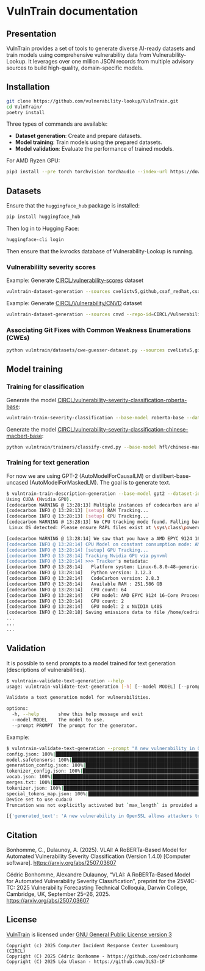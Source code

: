 # VulnTrain documentation

<!-- ```{contents} Table of Contents
:depth: 3
``` -->

## Presentation

VulnTrain provides a set of tools to generate diverse AI-ready datasets and train models using comprehensive vulnerability data from Vulnerability-Lookup.
It leverages over one million JSON records from multiple advisory sources to build high-quality, domain-specific models.


## Installation

```bash
git clone https://github.com/vulnerability-lookup/VulnTrain.git
cd VulnTrain/
poetry install
```

Three types of commands are available:

- **Dataset generation**: Create and prepare datasets.
- **Model training**: Train models using the prepared datasets.
- **Model validation**: Evaluate the performance of trained models.

For AMD Ryzen GPU:

```bash
pip3 install --pre torch torchvision torchaudio --index-url https://download.pytorch.org/whl/nightly/rocm6.4/
```

## Datasets


Ensure that the ``huggingface_hub`` package is installed:

```bash
pip install huggingface_hub
```

Then log in to Hugging Face:

```bash
huggingface-cli login
```

Then ensure that the kvrocks database of Vulnerability-Lookup is running.


### Vulnerabililty severity scores

Example: Generate [CIRCL/vulnerability-scores](https://huggingface.co/datasets/CIRCL/vulnerability-scores) dataset

```bash
vulntrain-dataset-generation --sources cvelistv5,github,csaf_redhat,csaf_cisco,csaf_cisa,pysec --repo-id=CIRCL/vulnerability-scores
```

Example: Generate [CIRCL/Vulnerability/CNVD](https://huggingface.co/datasets/CIRCL/Vulnerability-CNVD) dataset

```bash
vulntrain-dataset-generation --sources cnvd --repo-id=CIRCL/Vulnerability-CNVD
```


### Associating Git Fixes with Common Weakness Enumerations (CWEs)

```bash
python vulntrain/datasets/cwe-guesser-dataset.py --sources cvelistv5,github,pysec,csaf_redhat
```



## Model training

### Training for classification

Generate the model [CIRCL/vulnerability-severity-classification-roberta-base](https://huggingface.co/CIRCL/vulnerability-severity-classification-roberta-base):

```bash
vulntrain-train-severity-classification --base-model roberta-base --dataset-id CIRCL/vulnerability-scores --repo-id CIRCL/vulnerability-severity-classification-roberta-base
```

Generate the model [CIRCL/vulnerability-severity-classification-chinese-macbert-base](https://huggingface.co/CIRCL/vulnerability-severity-classification-chinese-macbert-base):

```bash
python vulntrain/trainers/classify-cnvd.py --base-model hfl/chinese-macbert-base --dataset-id CIRCL/Vulnerability-CNVD --repo-id CIRCL/vulnerability-severity-classification-chinese-macbert-base
```


### Training for text generation

For now we are using GPT-2 (AutoModelForCausalLM) or distilbert-base-uncased (AutoModelForMaskedLM).
The goal is to generate text.

```bash
$ vulntrain-train-description-generation --base-model gpt2 --dataset-id CIRCL/vulnerability --repo-id CIRCL/vulnerability-description-generation-gpt2
Using CUDA (Nvidia GPU).
[codecarbon WARNING @ 13:28:13] Multiple instances of codecarbon are allowed to run at the same time.
[codecarbon INFO @ 13:28:13] [setup] RAM Tracking...
[codecarbon INFO @ 13:28:13] [setup] CPU Tracking...
[codecarbon WARNING @ 13:28:13] No CPU tracking mode found. Falling back on CPU constant mode. 
 Linux OS detected: Please ensure RAPL files exist at \sys\class\powercap\intel-rapl to measure CPU

[codecarbon WARNING @ 13:28:14] We saw that you have a AMD EPYC 9124 16-Core Processor but we don't know it. Please contact us.
[codecarbon INFO @ 13:28:14] CPU Model on constant consumption mode: AMD EPYC 9124 16-Core Processor
[codecarbon INFO @ 13:28:14] [setup] GPU Tracking...
[codecarbon INFO @ 13:28:14] Tracking Nvidia GPU via pynvml
[codecarbon INFO @ 13:28:14] >>> Tracker's metadata:
[codecarbon INFO @ 13:28:14]   Platform system: Linux-6.8.0-48-generic-x86_64-with-glibc2.39
[codecarbon INFO @ 13:28:14]   Python version: 3.12.3
[codecarbon INFO @ 13:28:14]   CodeCarbon version: 2.8.3
[codecarbon INFO @ 13:28:14]   Available RAM : 251.586 GB
[codecarbon INFO @ 13:28:14]   CPU count: 64
[codecarbon INFO @ 13:28:14]   CPU model: AMD EPYC 9124 16-Core Processor
[codecarbon INFO @ 13:28:14]   GPU count: 2
[codecarbon INFO @ 13:28:14]   GPU model: 2 x NVIDIA L40S
[codecarbon INFO @ 13:28:18] Saving emissions data to file /home/cedric/VulnTrain/emissions.csv                                    | 1/2700 [00:07<5:45:36,  7.68s/it]
...
...
...
```



## Validation

It is possible to send prompts to a model trained for text generation (descriptions of vulnerabilities).

```bash
$ vulntrain-validate-text-generation --help
usage: vulntrain-validate-text-generation [-h] [--model MODEL] [--prompt PROMPT]

Validate a text generation model for vulnerabilities.

options:
  -h, --help       show this help message and exit
  --model MODEL    The model to use.
  --prompt PROMPT  The prompt for the generator.
```

Example:

```bash
$ vulntrain-validate-text-generation --prompt "A new vulnerability in OpenSSL allows attackers to" --model CIRCL/vulnerability
config.json: 100%|█████████████████████████████████████████████████████████████████████████████████████████████████████████████████████████████████████████████████████████████████████████████████████████████████████████████████████████████████████████████████████████████████████████████████████████████████| 907/907 [00:00<00:00, 6.70MB/s]
model.safetensors: 100%|█████████████████████████████████████████████████████████████████████████████████████████████████████████████████████████████████████████████████████████████████████████████████████████████████████████████████████████████████████████████████████████████████████████████████████████| 498M/498M [00:12<00:00, 41.3MB/s]
generation_config.json: 100%|██████████████████████████████████████████████████████████████████████████████████████████████████████████████████████████████████████████████████████████████████████████████████████████████████████████████████████████████████████████████████████████████████████████████████████| 119/119 [00:00<00:00, 1.63MB/s]
tokenizer_config.json: 100%|███████████████████████████████████████████████████████████████████████████████████████████████████████████████████████████████████████████████████████████████████████████████████████████████████████████████████████████████████████████████████████████████████████████████████████| 556/556 [00:00<00:00, 4.01MB/s]
vocab.json: 100%|████████████████████████████████████████████████████████████████████████████████████████████████████████████████████████████████████████████████████████████████████████████████████████████████████████████████████████████████████████████████████████████████████████████████████████████████| 798k/798k [00:00<00:00, 3.25MB/s]
merges.txt: 100%|████████████████████████████████████████████████████████████████████████████████████████████████████████████████████████████████████████████████████████████████████████████████████████████████████████████████████████████████████████████████████████████████████████████████████████████████| 456k/456k [00:00<00:00, 5.58MB/s]
tokenizer.json: 100%|██████████████████████████████████████████████████████████████████████████████████████████████████████████████████████████████████████████████████████████████████████████████████████████████████████████████████████████████████████████████████████████████████████████████████████████| 3.56M/3.56M [00:00<00:00, 10.3MB/s]
special_tokens_map.json: 100%|█████████████████████████████████████████████████████████████████████████████████████████████████████████████████████████████████████████████████████████████████████████████████████████████████████████████████████████████████████████████████████████████████████████████████████| 470/470 [00:00<00:00, 3.51MB/s]
Device set to use cuda:0
Truncation was not explicitly activated but `max_length` is provided a specific value, please use `truncation=True` to explicitly truncate examples to max length. Defaulting to 'longest_first' truncation strategy. If you encode pairs of sequences (GLUE-style) with the tokenizer you can select this strategy more precisely by providing a specific strategy to `truncation`.

[{'generated_text': 'A new vulnerability in OpenSSL allows attackers to cause a Denial of Service (DoS) when receiving a specially crafted SIP message.\n\n\nThis issue affects: OpenSSL versions prior to 1.2.1\n\n\n\n *  OpenSSL 1.2.1 prior to 1.2.1-HF1, which fixes this issue.\n\n *  OpenSSL version 1.2.1 prior to 1.2.1-HF1 and OpenSSL 1.2.2 prior'}]
```

## Citation

Bonhomme, C., Dulaunoy, A. (2025). VLAI: A RoBERTa-Based Model for Automated Vulnerability Severity Classification (Version 1.4.0) [Computer software]. https://arxiv.org/abs/2507.03607

Cédric Bonhomme, Alexandre Dulaunoy, “VLAI: A RoBERTa-Based Model for Automated Vulnerability Severity Classification”, preprint for the 25V4C-TC: 2025 Vulnerability Forecasting Technical Colloquia, Darwin College, Cambridge, UK, September 25–26, 2025.  
https://arxiv.org/abs/2507.03607


## License

[VulnTrain](https://github.com/vulnerability-lookup/VulnTrain) is licensed under
[GNU General Public License version 3](https://www.gnu.org/licenses/gpl-3.0.html)

~~~
Copyright (c) 2025 Computer Incident Response Center Luxembourg (CIRCL)
Copyright (C) 2025 Cédric Bonhomme - https://github.com/cedricbonhomme
Copyright (C) 2025 Léa Ulusan - https://github.com/3LS3-1F
~~~

